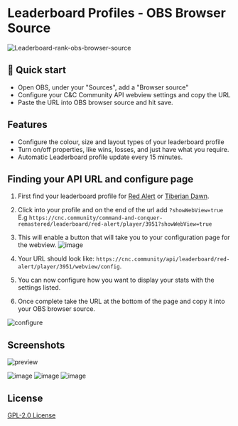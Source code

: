 # Leaderboard Profiles - OBS Browser Source

![Leaderboard-rank-obs-browser-source](https://user-images.githubusercontent.com/6104940/90958560-2f1a5d00-e48d-11ea-889a-40c546a65ecc.png)


## 🚀 Quick start

- Open OBS, under your "Sources", add a "Browser source"
- Configure your C&C Community API webview settings and copy the URL 
- Paste the URL into OBS browser source and hit save. 

## Features
- Configure the colour, size and layout types of your leaderboard profile
- Turn on/off properties, like wins, losses, and just have what you require.
- Automatic Leaderboard profile update every 15 minutes.

## Finding your API URL and configure page

1. First find your leaderboard profile for [Red Alert](https://cnc.community/command-and-conquer-remastered/leaderboard/red-alert) or [Tiberian Dawn](https://cnc.community/command-and-conquer-remastered/leaderboard/tiberian-dawn).

2. Click into your profile and on the end of the url add `?showWebView=true`
E.g `https://cnc.community/command-and-conquer-remastered/leaderboard/red-alert/player/3951?showWebView=true`

3. This will enable a button that will take you to your configuration page for the webview. 
![image](https://user-images.githubusercontent.com/6104940/90959022-c2ed2880-e48f-11ea-9efe-d8e6219f3830.png)

4. Your URL should look like: `https://cnc.community/api/leaderboard/red-alert/player/3951/webview/config`.

5. You can now configure how you want to display your stats with the settings listed. 

6. Once complete take the URL at the bottom of the page and copy it into your OBS browser source. 

![configure](https://user-images.githubusercontent.com/6104940/90958679-d7c8bc80-e48d-11ea-8904-3ce7abf63e35.png)


## Screenshots
![preview](https://user-images.githubusercontent.com/6104940/90959126-d220a600-e490-11ea-91a6-3fe689e66bd4.png)

![image](https://user-images.githubusercontent.com/6104940/90976108-42cbcf00-e532-11ea-849c-e2f90d84b22e.png)
![image](https://user-images.githubusercontent.com/6104940/90976123-5f680700-e532-11ea-9cbf-5583cd9ff6c2.png)
![image](https://user-images.githubusercontent.com/6104940/90976156-9c33fe00-e532-11ea-8aef-4be41f7540cd.png)



## License
[GPL-2.0 License](https://github.com/cnc-community/api/blob/master/LICENSE)
